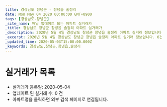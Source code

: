 ```yaml
---
title: 경상남도 창녕군 - 창녕읍 술정리
date: Mon May 04 2020 00:00:00 GMT+0900
tags: [경상남도-창녕군]
_site_name: 매일 업데이트 되는 아파트 실거래가
_title: 경상남도 창녕군 창녕읍 술정리 아파트 실거래가
_description: 2020년 5월 4일 경상남도 창녕군 창녕읍 술정리 아파트 실거래 정보입니다. 0건 아파트 정보가 있습니다.
_excerpt: 2020년 5월 4일 경상남도 창녕군 창녕읍 술정리 아파트 실거래 정보입니다. 0건 아파트 정보가 있습니다.
_updated_time: 2020-05-03T15:00:00.000Z
_keywords: 경상남도,창녕군,창녕읍,술정리
---
```






# 실거래가 목록
- 실거래가 등록일: 2020-05-04
- 업데이트 된 실거래 수: 0 건
- 아파트명을 클릭하면 외부 검색 페이지로 연결됩니다.




